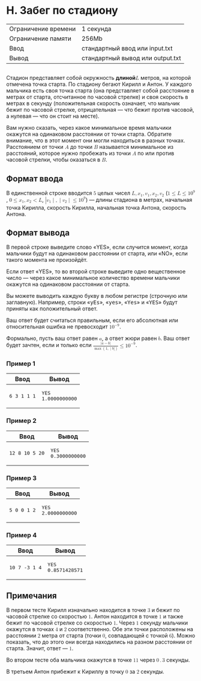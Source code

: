 <div class="problem-statement">
   <div class="header">
      <h1 class="title">H. Забег по стадиону</h1>
      <table>
         <tr class="time-limit">
            <td class="property-title">Ограничение времени</td>
            <td>1&nbsp;секунда</td>
         </tr>
         <tr class="memory-limit">
            <td class="property-title">Ограничение памяти</td>
            <td>256Mb</td>
         </tr>
         <tr class="input-file">
            <td class="property-title">Ввод</td>
            <td colspan="1">стандартный ввод или input.txt</td>
         </tr>
         <tr class="output-file">
            <td class="property-title">Вывод</td>
            <td colspan="1">стандартный вывод или output.txt</td>
         </tr>
      </table>
   </div>
   <h2></h2>
   <div class="legend"> Стадион представляет собой окружность <span style="font-weight: bold;">длиной</span><!--l. 47--><math display="inline" style="text-indent:
      0em;" xmlns="http://www.w3.org/1998/Math/MathML"><mi>L</mi></math> метров, на которой отмечена точка старта. По стадиону бегают
      Кирилл и Антон. У каждого мальчика есть своя точка старта (она представляет собой расстояние в метрах от старта, отсчитанное
      по часовой стрелке) и своя скорость в метрах в секунду (положительная скорость означает, что мальчик бежит по часовой стрелке,
      отрицательная&nbsp;— что бежит против часовой, а нулевая&nbsp;— что он стоит на месте). <!--l. 49-->
      <p style="text-indent: 0em;">Вам нужно сказать, через какое минимальное время мальчики окажутся на одинаковом расстоянии от
      точки старта. Обратите внимание, что в этот момент они могли находиться в разных точках. Расстоянием от точки <!--l. 49--><math
      display="inline" style="text-indent: 0em;" xmlns="http://www.w3.org/1998/Math/MathML"><mi>A</mi></math> до точки <!--l. 49--><math
      display="inline" style="text-indent: 0em;" xmlns="http://www.w3.org/1998/Math/MathML"><mi>B</mi></math> называется минимальное
      из расстояний, которое нужно пробежать из точки <!--l. 49--><math display="inline" style="text-indent: 0em;" xmlns="http://www.w3.org/1998/Math/MathML"><mi>A</mi></math>
      по или против часовой стрелки, чтобы оказаться в <!--l. 49--><math display="inline" style="text-indent: 0em;" xmlns="http://www.w3.org/1998/Math/MathML"><mi>B</mi></math>.
      </p>
      
   </div>
   <h2>Формат ввода</h2>
   <div class="input-specification"> В единственной строке вводится <!--l. 52--><math display="inline" style="text-indent: 0em;" xmlns="http://www.w3.org/1998/Math/MathML"><mn>5</mn></math>
      целых чисел <!--l. 52--><math display="inline" style="text-indent: 0em;" xmlns="http://www.w3.org/1998/Math/MathML"><mi>L</mi><mo>,</mo><msub><mrow><mi>x</mi></mrow><mrow><mn>1</mn></mrow></msub><mo>,</mo><msub><mrow><mi>v</mi></mrow><mrow><mn>1</mn></mrow></msub><mo>,</mo><msub><mrow><mi>x</mi></mrow><mrow><mn>2</mn></mrow></msub><mo>,</mo><msub><mrow><mi>v</mi></mrow><mrow><mn>2</mn></mrow></msub></math>
      (<!--l. 52--><math display="inline" style="text-indent: 0em;" xmlns="http://www.w3.org/1998/Math/MathML"><mn>1</mn> <mo>≤</mo>
      <mi>L</mi> <mo>≤</mo> <mn>1</mn><msup><mrow><mn>0</mn></mrow><mrow><mn>9</mn></mrow></msup></math>, <!--l. 52--><math display="inline"
      style="text-indent: 0em;" xmlns="http://www.w3.org/1998/Math/MathML"><mn>0</mn> <mo>≤</mo> <msub><mrow><mi>x</mi></mrow><mrow><mn>1</mn></mrow></msub><mo>,</mo><msub><mrow><mi>x</mi></mrow><mrow><mn>2</mn></mrow></msub>
      <mo>&lt;</mo> <mi>L</mi></math>, <!--l. 52--><math display="inline" style="text-indent: 0em;" xmlns="http://www.w3.org/1998/Math/MathML"><mo>|</mo><msub><mrow><mi>v</mi></mrow><mrow><mn>1</mn></mrow></msub><mo>|</mo><mo>,</mo><mo>|</mo><msub><mrow><mi>v</mi></mrow><mrow><mn>2</mn></mrow></msub><mo>|</mo><mo>≤</mo>
      <mn>1</mn><msup><mrow><mn>0</mn></mrow><mrow><mn>9</mn></mrow></msup></math>)&nbsp;— длины стадиона в метрах, начальная точка
      Кирилла, скорость Кирилла, начальная точка Антона, скорость Антона. 
   </div>
   <h2>Формат вывода</h2>
   <div class="output-specification"> В первой строке выведите слово «YES», если случится момент, когда мальчики будут на одинаковом расстоянии от старта, или
      «NO», если такого момента не произойдёт. <!--l. 57-->
      <p style="text-indent: 0em;">Если ответ «YES», то во второй строке выведите одно вещественное число&nbsp;— через какое минимальное
      количество времени мальчики окажутся на одинаковом расстоянии от старта. <!--l. 59-->
      </p><p style="text-indent: 0em;">Вы можете выводить каждую букву в любом регистре (строчную или заглавную). Например, строки
      «<span style="font-family: monospace;">yEs</span>», «<span style="font-family: monospace;">yes</span>», «<span style="font-family:
      monospace;">Yes</span>» и «<span style="font-family: monospace;">YES</span>» будут приняты как положительный ответ. <!--l.
      61-->
      </p><p style="text-indent: 0em;">Ваш ответ будет считаться правильным, если его абсолютная или относительная ошибка не превосходит
      <!--l. 61--><math display="inline" style="text-indent: 0em;" xmlns="http://www.w3.org/1998/Math/MathML"><mn>1</mn><msup><mrow><mn>0</mn></mrow><mrow><mo>−</mo><mn>9</mn></mrow></msup></math>.
      <!--l. 63-->
      </p><p style="text-indent: 0em;">Формально, пусть ваш ответ равен <!--l. 63--><math display="inline" style="text-indent: 0em;"
      xmlns="http://www.w3.org/1998/Math/MathML"><mi>a</mi></math>, а ответ жюри равен <!--l. 63--><math display="inline" style="text-indent:
      0em;" xmlns="http://www.w3.org/1998/Math/MathML"><mi>b</mi></math>. Ваш ответ будет зачтен, если и только если <!--l. 63--><math
      display="inline" style="text-indent: 0em;" xmlns="http://www.w3.org/1998/Math/MathML"> <mfrac><mrow><mo>|</mo><mi>a</mi><mo>−</mo><mi>b</mi><mo>|</mo></mrow>
      <mrow><mo> max</mo> <mrow><mo>(</mo><mrow><mn>1</mn><mo>,</mo><mo>|</mo><mi>b</mi><mo>|</mo></mrow><mo>)</mo></mrow></mrow></mfrac>
      <mo>≤</mo> <mn>1</mn><msup><mrow><mn>0</mn></mrow><mrow><mo>−</mo><mn>9</mn></mrow></msup></math>. </p>
      <p></p>
      <p></p>
      <p></p>
      
   </div>
   <h3>Пример 1</h3>
   <table class="sample-tests">
      <thead>
         <tr>
            <th>Ввод</th>
            <th>Вывод</th>
         </tr>
      </thead>
      <tbody>
         <tr>
            <td><pre>6 3 1 1 1
</pre></td>
            <td><pre>YES
1.0000000000
</pre></td>
         </tr>
      </tbody>
   </table>
   <h3>Пример 2</h3>
   <table class="sample-tests">
      <thead>
         <tr>
            <th>Ввод</th>
            <th>Вывод</th>
         </tr>
      </thead>
      <tbody>
         <tr>
            <td><pre>12 8 10 5 20
</pre></td>
            <td><pre>YES
0.3000000000
</pre></td>
         </tr>
      </tbody>
   </table>
   <h3>Пример 3</h3>
   <table class="sample-tests">
      <thead>
         <tr>
            <th>Ввод</th>
            <th>Вывод</th>
         </tr>
      </thead>
      <tbody>
         <tr>
            <td><pre>5 0 0 1 2
</pre></td>
            <td><pre>YES
2.0000000000
</pre></td>
         </tr>
      </tbody>
   </table>
   <h3>Пример 4</h3>
   <table class="sample-tests">
      <thead>
         <tr>
            <th>Ввод</th>
            <th>Вывод</th>
         </tr>
      </thead>
      <tbody>
         <tr>
            <td><pre>10 7 -3 1 4
</pre></td>
            <td><pre>YES
0.8571428571
</pre></td>
         </tr>
      </tbody>
   </table>
   <h2>Примечания</h2>
   <div class="notes"> В первом тесте Кирилл изначально находится в точке <!--l. 66--><math display="inline" style="text-indent: 0em;" xmlns="http://www.w3.org/1998/Math/MathML"><mn>3</mn></math>
      и бежит по часовой стрелке со скоростью <!--l. 66--><math display="inline" style="text-indent: 0em;" xmlns="http://www.w3.org/1998/Math/MathML"><mn>1</mn></math>.
      Антон находится в точке <!--l. 66--><math display="inline" style="text-indent: 0em;" xmlns="http://www.w3.org/1998/Math/MathML"><mn>1</mn></math>
      и также бежит по часовой стрелке со скоростью <!--l. 66--><math display="inline" style="text-indent: 0em;" xmlns="http://www.w3.org/1998/Math/MathML"><mn>1</mn></math>.
      Через <!--l. 66--><math display="inline" style="text-indent: 0em;" xmlns="http://www.w3.org/1998/Math/MathML"><mn>1</mn></math>
      секунду мальчики окажутся в точках <!--l. 66--><math display="inline" style="text-indent: 0em;" xmlns="http://www.w3.org/1998/Math/MathML"><mn>4</mn></math>
      и <!--l. 66--><math display="inline" style="text-indent: 0em;" xmlns="http://www.w3.org/1998/Math/MathML"><mn>2</mn></math>
      соответственно. Обе эти точки расположены на расстоянии <!--l. 66--><math display="inline" style="text-indent: 0em;" xmlns="http://www.w3.org/1998/Math/MathML"><mn>2</mn></math>
      метра от старта (точки <!--l. 66--><math display="inline" style="text-indent: 0em;" xmlns="http://www.w3.org/1998/Math/MathML"><mn>0</mn></math>,
      совпадающей с точкой <!--l. 66--><math display="inline" style="text-indent: 0em;" xmlns="http://www.w3.org/1998/Math/MathML"><mn>6</mn></math>).
      Можно показать, что до этого они всегда находились на разном расстоянии от старта. Значит, ответ&nbsp;— <!--l. 66--><math
      display="inline" style="text-indent: 0em;" xmlns="http://www.w3.org/1998/Math/MathML"><mn>1</mn></math>. <!--l. 68-->
      <p style="text-indent: 0em;">Во втором тесте оба мальчика окажутся в точке <!--l. 68--><math display="inline" style="text-indent:
      0em;" xmlns="http://www.w3.org/1998/Math/MathML"><mn>1</mn><mn>1</mn></math> через <!--l. 68--><math display="inline" style="text-indent:
      0em;" xmlns="http://www.w3.org/1998/Math/MathML"><mn>0</mn><mo>.</mo><mn>3</mn></math> секунды. <!--l. 70-->
      </p><p style="text-indent: 0em;">В третьем Антон прибежит к Кириллу в точку <!--l. 70--><math display="inline" style="text-indent:
      0em;" xmlns="http://www.w3.org/1998/Math/MathML"><mn>0</mn></math> за <!--l. 70--><math display="inline" style="text-indent:
      0em;" xmlns="http://www.w3.org/1998/Math/MathML"><mn>2</mn></math> секунды. </p>
      <p></p>
      
   </div>